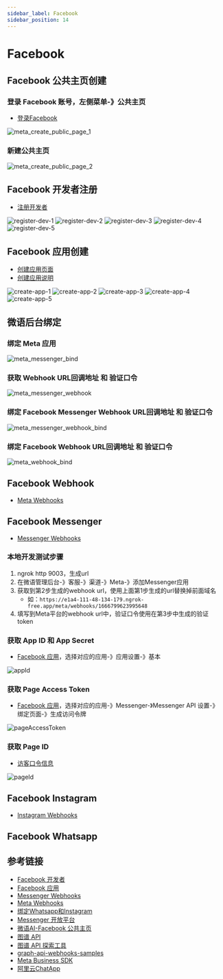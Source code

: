 ```yaml
---
sidebar_label: Facebook
sidebar_position: 14
---
```


# Facebook

## Facebook 公共主页创建

### 登录 Facebook 账号，左侧菜单-》公共主页

- [登录Facebook](https://www.facebook.com/)

![meta_create_public_page_1](/img/channel/meta/meta_create_public_page_1.png)

### 新建公共主页

![meta_create_public_page_2](/img/channel/meta/meta_create_public_page_2.png)

## Facebook 开发者注册

- [注册开发者](https://developers.facebook.com/docs/development/register)

![register-dev-1](/img/channel/meta/meta_register_dev_1.png)
![register-dev-2](/img/channel/meta/meta_register_dev_2.png)
![register-dev-3](/img/channel/meta/meta_register_dev_3.png)
![register-dev-4](/img/channel/meta/meta_register_dev_4.png)
![register-dev-5](/img/channel/meta/meta_register_dev_5.png)

## Facebook 应用创建

- [创建应用页面](https://developers.facebook.com/apps/creation/)
- [创建应用说明](https://developers.facebook.com/docs/development/create-an-app)

![create-app-1](/img/channel/meta/meta_create_app_1.png)
![create-app-2](/img/channel/meta/meta_create_app_2.png)
![create-app-3](/img/channel/meta/meta_create_app_3.png)
![create-app-4](/img/channel/meta/meta_create_app_4.png)
![create-app-5](/img/channel/meta/meta_create_app_5.png)

## 微语后台绑定

### 绑定 Meta 应用

![meta_messenger_bind](/img/channel/meta/meta_messenger_bind.png)

### 获取 Webhook URL回调地址 和 验证口令

![meta_messenger_webhook](/img/channel/meta/meta_messenger_webhook.png)

### 绑定 Facebook Messenger Webhook URL回调地址 和 验证口令

![meta_messenger_webhook_bind](/img/channel/meta/meta_messenger_webhook_bind.png)

### 绑定 Facebook Webhook URL回调地址 和 验证口令

![meta_webhook_bind](/img/channel/meta/meta_webhook_bind.png)

## Facebook Webhook

- [Meta Webhooks](https://developers.facebook.com/docs/graph-api/webhooks/)

## Facebook Messenger

- [Messenger Webhooks](https://developers.facebook.com/docs/messenger-platform/webhooks)

### 本地开发测试步骤

1. ngrok http 9003，生成url
2. 在微语管理后台-》客服-》渠道-》Meta-》添加Messenger应用
3. 获取到第2步生成的webhook url，使用上面第1步生成的url替换掉前面域名
   - 如：`https://e1a4-111-48-134-179.ngrok-free.app/meta/webhooks/1666799623995648`
4. 填写到Meta平台的webhook url中，验证口令使用在第3步中生成的验证token

### 获取 App ID 和 App Secret

- [Facebook 应用](https://developers.facebook.com/apps/)，选择对应的应用-》应用设置-》基本

![appId](/img/channel/meta/meta_app_appid_appsecret.png)

### 获取 Page Access Token

- [Facebook 应用](https://developers.facebook.com/apps/)，选择对应的应用-》Messenger-》Messenger API 设置-》绑定页面-》生成访问令牌

![pageAccessToken](/img/channel/meta/meta_app_generate_page_access_token.png)

### 获取 Page ID

- [访客口令信息](https://developers.facebook.com/tools/debug/accesstoken/?access_token=EAAV8HSdkm0cBO2AC47g86fWjhTQyYq1kZBDlNnmsR0bvCa0ywWV6MDtVEwdQGZBxax0tYiKbb2Ue2jHqziJI6lhOdbbIJvuF9YZAhZAtUfDZAoUsD6XxbeC44dgA38EI2OAyl3lujMjE0Ir938dSoWa7Jb9P2BxHTT3wwTVjPleyYBrZBMqogOxDUoqqjYJlJGcdWgaDS2jJubdCywMZBgZD&version=v23.0)

![pageId](/img/channel/meta/meta_app_get_page_id.png)

## Facebook Instagram

- [Instagram Webhooks](https://developers.facebook.com/docs/instagram-platform/webhooks)

## Facebook Whatsapp

## 参考链接

- [Facebook 开发者](https://developers.facebook.com/)
- [Facebook 应用](https://developers.facebook.com/apps/)
- [Messenger Webhooks](https://developers.facebook.com/docs/messenger-platform/webhooks)
- [Meta Webhooks](https://developers.facebook.com/docs/graph-api/webhooks)
- [绑定Whatsapp和Instagram](https://www.facebook.com/settings/?tab=linked_profiles)
- [Messenger 开放平台](https://developers.facebook.com/docs/messenger-platform/)
- [微语AI-Facebook 公共主页](https://www.facebook.com/profile.php?id=61577041798201)
- [图谱 API](https://developers.facebook.com/docs/graph-api)
- [图谱 API 探索工具](https://developers.facebook.com/tools/explorer)
- [graph-api-webhooks-samples](https://github.com/fbsamples/graph-api-webhooks-samples)
- [Meta Business SDK](https://developers.facebook.com/docs/business-sdk/getting-started)
- [阿里云ChatApp](https://chatapp.console.aliyun.com/Overview)
